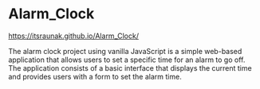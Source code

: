 # Alarm_Clock

https://itsraunak.github.io/Alarm_Clock/

The alarm clock project using vanilla JavaScript is a simple web-based application that allows users to set a specific time for an alarm to go off. The application consists of a basic interface that displays the current time and provides users with a form to set the alarm time.
